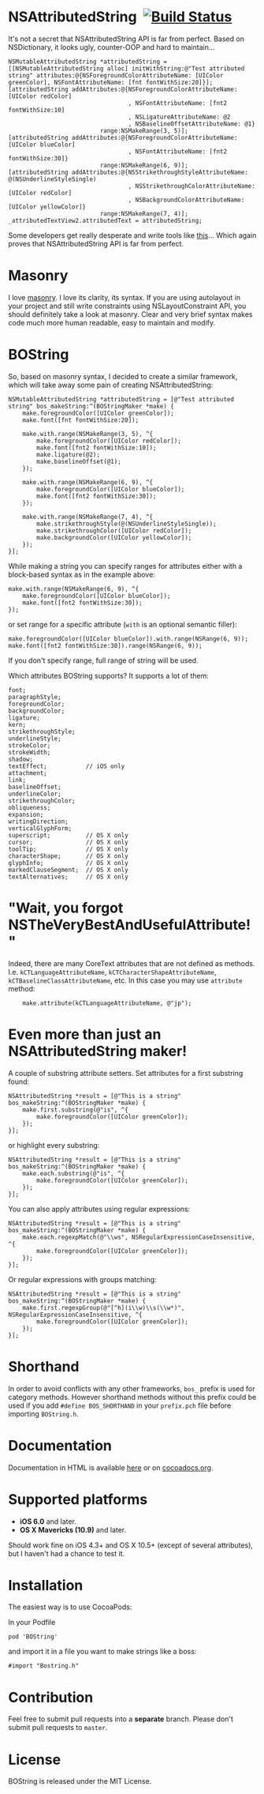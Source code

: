 NSAttributedString&nbsp;&nbsp;[![Build Status](https://travis-ci.org/kovpas/BOString.png?branch=develop)](https://travis-ci.org/kovpas/BOString)
========

It's not a secret that NSAttributedString API is far from perfect. Based on NSDictionary, it looks ugly, counter-OOP and hard to maintain...

````
NSMutableAttributedString *attributedString = [[NSMutableAttributedString alloc] initWithString:@"Test attributed string" attributes:@{NSForegroundColorAttributeName: [UIColor greenColor], NSFontAttributeName: [fnt fontWithSize:20]}];
[attributedString addAttributes:@{NSForegroundColorAttributeName: [UIColor redColor]
                                  , NSFontAttributeName: [fnt2 fontWithSize:10]
                                  , NSLigatureAttributeName: @2
                                  , NSBaselineOffsetAttributeName: @1}
                          range:NSMakeRange(3, 5)];
[attributedString addAttributes:@{NSForegroundColorAttributeName: [UIColor blueColor]
                                  , NSFontAttributeName: [fnt2 fontWithSize:30]}
                          range:NSMakeRange(6, 9)];
[attributedString addAttributes:@{NSStrikethroughStyleAttributeName: @(NSUnderlineStyleSingle)
                                  , NSStrikethroughColorAttributeName: [UIColor redColor]
                                  , NSBackgroundColorAttributeName: [UIColor yellowColor]}
                          range:NSMakeRange(7, 4)];
_attributedTextView2.attributedText = attributedString;
````

Some developers get really desperate and write tools like [this](https://itunes.apple.com/us/app/attributed-string-creator/id730928349?mt=12)... Which again proves that NSAttributedString API is far from perfect.

Masonry
========

I love [masonry](https://github.com/cloudkite/Masonry). I love its clarity, its syntax. If you are using autolayout in your project and still write constraints using NSLayoutConstraint API, you should definitely take a look at masonry. Clear and very brief syntax makes code much more human readable, easy to maintain and modify.

BOString
========

So, based on masonry syntax, I decided to create a similar framework, which will take away some pain of creating NSAttributedString:

````
NSMutableAttributedString *attributedString = [@"Test attributed string" bos_makeString:^(BOStringMaker *make) {
    make.foregroundColor([UIColor greenColor]);
    make.font([fnt fontWithSize:20]);

    make.with.range(NSMakeRange(3, 5), ^{
        make.foregroundColor([UIColor redColor]);
        make.font([fnt2 fontWithSize:10]);
        make.ligature(@2);
        make.baselineOffset(@1);
    });

    make.with.range(NSMakeRange(6, 9), ^{
        make.foregroundColor([UIColor blueColor]);
        make.font([fnt2 fontWithSize:30]);
    });

    make.with.range(NSMakeRange(7, 4), ^{
        make.strikethroughStyle(@(NSUnderlineStyleSingle));
        make.strikethroughColor([UIColor redColor]);
        make.backgroundColor([UIColor yellowColor]);
    });
}];
````

While making a string you can specify ranges for attributes either with a block-based syntax as in the example above:
````
make.with.range(NSMakeRange(6, 9), ^{
    make.foregroundColor([UIColor blueColor]);
    make.font([fnt2 fontWithSize:30]);
});
````

or set range for a specific attribute (`with` is an optional semantic filler):

````
make.foregroundColor([UIColor blueColor]).with.range(NSRange(6, 9));
make.font([fnt2 fontWithSize:30]).range(NSRange(6, 9));
````

If you don't specify range, full range of string will be used.

Which attributes BOString supports? It supports a lot of them:

````
font;
paragraphStyle;
foregroundColor;
backgroundColor;
ligature;
kern;
strikethroughStyle;
underlineStyle;
strokeColor;
strokeWidth;
shadow;
textEffect;           // iOS only
attachment;
link;
baselineOffset;
underlineColor;
strikethroughColor;
obliqueness;
expansion;
writingDirection;
verticalGlyphForm;
superscript;          // OS X only
cursor;               // OS X only
toolTip;              // OS X only
characterShape;       // OS X only
glyphInfo;            // OS X only
markedClauseSegment;  // OS X only
textAlternatives;     // OS X only
````

"Wait, you forgot NSTheVeryBestAndUsefulAttribute!"
=======

Indeed, there are many CoreText attributes that are not defined as methods. I.e. `kCTLanguageAttributeName`, `kCTCharacterShapeAttributeName`, `kCTBaselineClassAttributeName`, etc. In this case you may use `attribute` method:

```
    make.attribute(kCTLanguageAttributeName, @"jp");
```

Even more than just an NSAttributedString maker!
=======

A couple of substring attribute setters. Set attributes for a first substring found:

````
NSAttributedString *result = [@"This is a string" bos_makeString:^(BOStringMaker *make) {
    make.first.substring(@"is", ^{
        make.foregroundColor([UIColor greenColor]);
    });
}];
````

or highlight every substring:

````
NSAttributedString *result = [@"This is a string" bos_makeString:^(BOStringMaker *make) {
    make.each.substring(@"is", ^{
        make.foregroundColor([UIColor greenColor]);
    });
}];
````

You can also apply attributes using regular expressions:

````
NSAttributedString *result = [@"This is a string" bos_makeString:^(BOStringMaker *make) {
    make.each.regexpMatch(@"\\ws", NSRegularExpressionCaseInsensitive, ^{
        make.foregroundColor([UIColor greenColor]);
    });
}];
````

Or regular expressions with groups matching:

````
NSAttributedString *result = [@"This is a string" bos_makeString:^(BOStringMaker *make) {
    make.first.regexpGroup(@"[^h](i\\w)\\s(\\w*)", NSRegularExpressionCaseInsensitive, ^{
        make.foregroundColor([UIColor greenColor]);
    });
}];
````

Shorthand
=======

In order to avoid conflicts with any other frameworks, `bos_` prefix is used for category methods. However shorthand methods without this prefix could be used if you add `#define BOS_SHORTHAND` in your `prefix.pch` file before importing `BOString.h`.

Documentation
=======

Documentation in HTML is available [here](http://kovpas.github.io/BOString) or on [cocoadocs.org](http://cocoadocs.org/docsets/BOString).

Supported platforms
=======

- **iOS 6.0** and later.
- **OS X Mavericks (10.9)** and later.

Should work fine on iOS 4.3+ and OS X 10.5+ (except of several attributes), but I haven't had a chance to test it.

Installation
=======

The easiest way is to use CocoaPods:

In your Podfile

`pod 'BOString'`

and import it in a file you want to make strings like a boss:

`#import "Bostring.h"`

Contribution
=======

Feel free to submit pull requests into a **separate** branch. Please don't submit pull requests to `master`.

License
=======

BOString is released under the MIT License.
